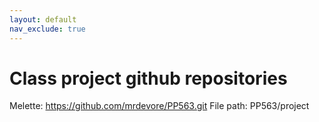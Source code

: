 ```yaml
---
layout: default
nav_exclude: true
---
```


# Class project github repositories

Melette: https://github.com/mrdevore/PP563.git
    File path: PP563/project
